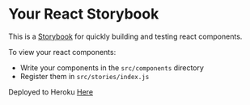 # Your React Storybook

This is a [Storybook](https://storybook.js.org) for quickly building and testing react components.

To view your react components:

- Write your components in the `src/components` directory
- Register them in `src/stories/index.js`

Deployed to Heroku [Here](https://guarded-sierra-79221.herokuapp.com/)
